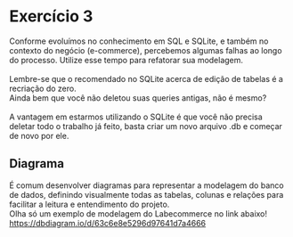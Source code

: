 # Exercício 3
Conforme evoluímos no conhecimento em SQL e SQLite, e também no contexto do negócio (e-commerce), percebemos algumas falhas ao longo do processo. Utilize esse tempo para refatorar sua modelagem.<br><br>
Lembre-se que o recomendado no SQLite acerca de edição de tabelas é a recriação do zero. <br>
Ainda bem que você não deletou suas queries antigas, não é mesmo?<br><br>
A vantagem em estarmos utilizando o SQLite é que você não precisa deletar todo o trabalho já feito, basta criar um novo arquivo .db e começar de novo por ele.

## Diagrama
É comum desenvolver diagramas para representar a modelagem do banco de dados, definindo visualmente todas as tabelas, colunas e relações para facilitar a leitura e entendimento do projeto.<br>
Olha só um exemplo de modelagem do Labecommerce no link abaixo!<br>
https://dbdiagram.io/d/63c6e8e5296d97641d7a4666

